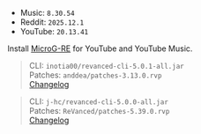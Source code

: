 - Music: `8.30.54`  
- Reddit: `2025.12.1`  
- YouTube: `20.13.41`  

Install [MicroG-RE](https://github.com/WSTxda/MicroG-RE/releases) for YouTube and YouTube Music.
  
> CLI: `inotia00/revanced-cli-5.0.1-all.jar`  
> Patches: `anddea/patches-3.13.0.rvp`  
> [Changelog](https://github.com/anddea/revanced-patches/releases/tag/v3.13.0)

> CLI: `j-hc/revanced-cli-5.0.0-all.jar`  
> Patches: `ReVanced/patches-5.39.0.rvp`  
> [Changelog](https://github.com/ReVanced/revanced-patches/releases/tag/v5.39.0)  
